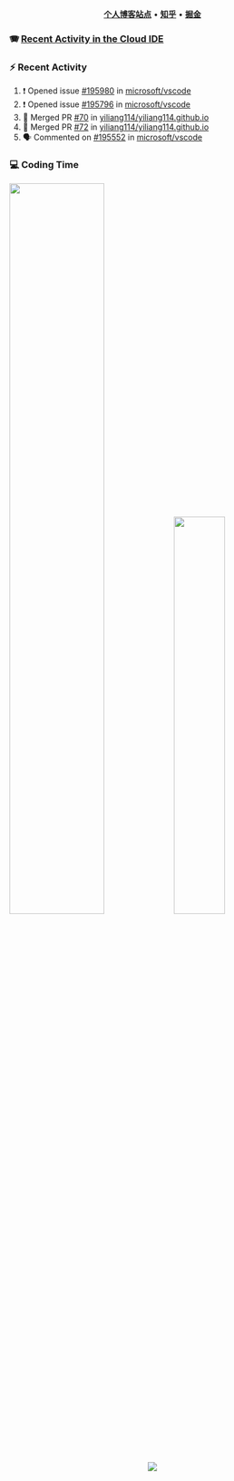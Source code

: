 <p align="center">
    <b><a href="https://yiliang.site">个人博客站点</a></b>
    •
    <b><a href="https://www.zhihu.com/people/Mrz2J">知乎</a></b>
    •
    <b><a href="https://juejin.im/user/2629687542813016">掘金</a></b>
</p>

### :accordion: [Recent Activity in the Cloud IDE](https://github.com/cloud-webide/.github)

### :zap: Recent Activity

<!--START_SECTION:activity-->

1. ❗ Opened issue [#195980](https://github.com/microsoft/vscode/issues/195980) in [microsoft/vscode](https://github.com/microsoft/vscode)
2. ❗ Opened issue [#195796](https://github.com/microsoft/vscode/issues/195796) in [microsoft/vscode](https://github.com/microsoft/vscode)
3. 🎉 Merged PR [#70](https://github.com/yiliang114/yiliang114.github.io/pull/70) in [yiliang114/yiliang114.github.io](https://github.com/yiliang114/yiliang114.github.io)
4. 🎉 Merged PR [#72](https://github.com/yiliang114/yiliang114.github.io/pull/72) in [yiliang114/yiliang114.github.io](https://github.com/yiliang114/yiliang114.github.io)
5. 🗣 Commented on [#195552](https://github.com/microsoft/vscode/issues/195552#issuecomment-1761237196) in [microsoft/vscode](https://github.com/microsoft/vscode)

<!--END_SECTION:activity-->

### 💻 Coding Time

<img align="" width="57.5%" src="https://github-readme-stats.vercel.app/api?username=yiliang114&hide_title=true&hide_border=true&show_icons=true&include_all_commits=true&line_height=21&theme=vue-dark&border_radius=0" /><img align="" width="42.4%" src="https://github-readme-stats.vercel.app/api/top-langs/?username=yiliang114&hide_title=true&hide_border=true&layout=compact&theme=vue-dark&border_radius=0" />

<div align="center">
    <img src="https://github-readme-streak-stats.herokuapp.com/?user=yiliang114" />
</div>
